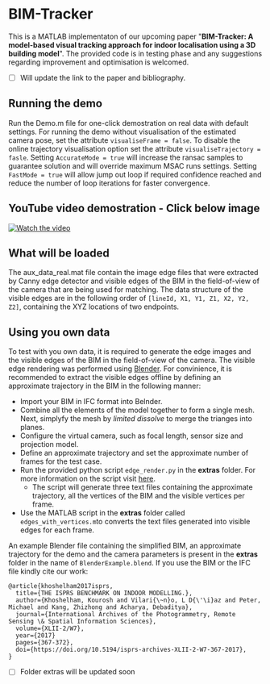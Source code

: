 # BIM-Tracker
This is a MATLAB implementaton of our upcoming paper "**BIM-Tracker: A model-based visual tracking approach for indoor localisation using a 3D building model**". The provided code is in testing phase and any suggestions regarding improvement and optimisation is welcomed. 

- [ ] Will update the link to the paper and bibliography.

## Running the demo
Run the Demo.m file for one-click demostration on real data with default settings. For running the demo without visualisation of the estimated camera pose, set the attribute `visualiseFrame = false`. To disable the online trajectory visualisation option set the attribute `visualiseTrajectory = fasle`. Setting `AccurateMode = true` will increase the ransac samples to guarantee solution and will override maximum MSAC runs settings. Setting `FastMode = true` will allow jump out loop if required confidence reached and reduce the number of loop iterations for faster convergence.

## YouTube video demostration - Click below image
[![Watch the video](https://img.youtube.com/vi/cq7mk4mfdRA/maxresdefault.jpg)](https://youtu.be/cq7mk4mfdRA)

## What will be loaded
The aux_data_real.mat file contain the image edge files that were extracted by Canny edge detector and visible edges of the BIM in the field-of-view of the camera that are being used for matching. The data structure of the visible edges are in the following order of `[lineId, X1, Y1, Z1, X2, Y2, Z2]`, containing the XYZ locations of two endpoints.

## Using you own data
To test with you own data, it is required to generate the edge images and the visible edges of the BIM in the field-of-view of the camera. The visible edge rendering was performed using [Blender](www.blender.org). For convinience, it is recommended to extract the visible edges offline by defining an approximate trajectory in the BIM in the following manner:

- Import your BIM in IFC format into Belnder.
- Combine all the elements of the model together to form a single mesh. Next, simplyfy the mesh by *limited dissolve* to merge the trianges into planes.
- Configure the virtual camera, such as focal length, sensor size and projection model.
- Define an approximate trajectory and set the approximate number of frames for the test case.
- Run the provided python script `edge_render.py` in the **extras** folder. For more information on the script visit [here](https://blender.stackexchange.com/questions/77607/how-to-get-the-3d-coordinates-of-the-visible-vertices-in-a-rendered-image-in-ble).
  - The script will generate three text files containing the approximate trajectory, all the vertices of the BIM and the visible vertices per frame.
- Use the MATLAB script in the **extras** folder called `edges_with_vertices.m`to converts the text files generated into visible edges for each frame.

An example Blender file containing the simplified BIM, an approximate trajectory for the demo and the camera parameters is present in the **extras** folder in the name of `BlenderExample.blend`. If you use the BIM or the IFC file kindly cite our work:

```
@article{khoshelham2017isprs,
  title={THE ISPRS BENCHMARK ON INDOOR MODELLING.},
  author={Khoshelham, Kourosh and Vilari{\~n}o, L D{\'\i}az and Peter, Michael and Kang, Zhizhong and Acharya, Debaditya},
  journal={International Archives of the Photogrammetry, Remote Sensing \& Spatial Information Sciences},
  volume={XLII-2/W7},
  year={2017}
  pages={367-372},
  doi={https://doi.org/10.5194/isprs-archives-XLII-2-W7-367-2017}, 
}
```

- [ ] Folder extras will be updated soon
